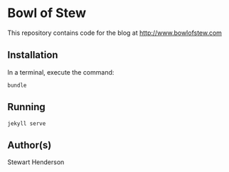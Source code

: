 # Bowl of Stew

This repository contains code for the blog at http://www.bowlofstew.com

## Installation

In a terminal, execute the command:

`bundle`

## Running

  `jekyll serve`

## Author(s)

Stewart Henderson